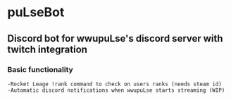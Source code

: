 
# puLseBot

## Discord bot for wwupuLse's discord server with twitch integration

### Basic functionality

    -Rocket Leage !rank command to check on users ranks (needs steam id)
    -Automatic discord notifications when wwupuLse starts streaming (WIP)
